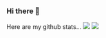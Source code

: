 ### Hi there 👋

Here are my github stats...
![](https://github.com/RPICave/github-stats/blob/master/generated/overview.svg)
![](https://github.com/RPICave/github-stats/blob/master/generated/languages.svg)


